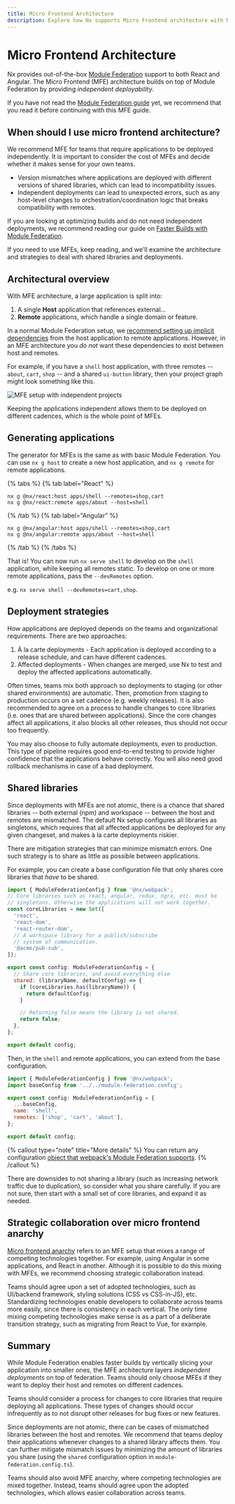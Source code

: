 ```yaml
---
title: Micro Frontend Architecture
description: Explore how Nx supports Micro Frontend architecture with Module Federation, enabling independent deployment while managing associated challenges.
---
```


# Micro Frontend Architecture

Nx provides out-of-the-box [Module Federation](/technologies/module-federation/concepts/faster-builds-with-module-federation) support to both
React and Angular. The Micro Frontend (MFE) architecture builds on top of Module Federation by providing _independent
deployability_.

If you have not read the [Module Federation guide](/technologies/module-federation/concepts/faster-builds-with-module-federation)
yet, we recommend that you read it
before continuing with this MFE guide.

## When should I use micro frontend architecture?

We recommend MFE for teams that require applications to be deployed independently. It is important to consider the cost
of MFEs and decide whether it makes sense for your own teams.

- Version mismatches where applications are deployed with different versions of shared libraries, which can lead to
  incompatibility issues.
- Independent deployments can lead to unexpected errors, such as any host-level changes to orchestration/coordination
  logic that breaks compatibility with remotes.

If you are looking at optimizing builds and do not need independent deployments, we recommend reading our guide on
[Faster Builds with Module Federation](/technologies/module-federation/concepts/faster-builds-with-module-federation).

If you need to use MFEs, keep reading, and we'll examine the architecture and strategies to deal with shared libraries
and
deployments.

## Architectural overview

With MFE architecture, a large application is split into:

1. A single **Host** application that references external...
2. **Remote** applications, which handle a single domain or feature.

In a normal Module Federation setup,
we [recommend setting up implicit dependencies](/technologies/module-federation/concepts/faster-builds-with-module-federation#architectural-overview)
from the host application to remote applications. However, in an MFE architecture you _do not_ want these dependencies
to exist between host and remotes.

For example, if you have a `shell` host application, with three remotes -- `about`, `cart`, `shop` -- and a shared
`ui-button` library, then your project graph might look something like this.

![MFE setup with independent projects](/shared/concepts/module-federation/mfe-dep-graph.png)

Keeping the applications independent allows them to be deployed on different cadences, which is the whole point of MFEs.

## Generating applications

The generator for MFEs is the same as with basic Module Federation. You can use `nx g host` to create a new host
application, and `nx g remote` for remote applications.

{% tabs %}
{% tab label="React" %}

```shell
nx g @nx/react:host apps/shell --remotes=shop,cart
nx g @nx/react:remote apps/about --host=shell
```

{% /tab %}
{% tab label="Angular" %}

```shell
nx g @nx/angular:host apps/shell --remotes=shop,cart
nx g @nx/angular:remote apps/about --host=shell
```

{% /tab %}
{% /tabs %}

That is! You can now run `nx serve shell` to develop on the `shell` application, while keeping all remotes static. To
develop on one or more remote applications, pass the `--devRemotes` option.

e.g. `nx serve shell --devRemotes=cart,shop`.

## Deployment strategies

How applications are deployed depends on the teams and organizational requirements. There are two approaches:

1. À la carte deployments - Each application is deployed according to a release schedule, and can have different cadences.
2. Affected deployments - When changes are merged, use Nx to test and deploy the affected applications automatically.

Often times, teams mix both approach so deployments to staging (or other shared environments) are automatic. Then,
promotion from staging to production occurs on a set cadence (e.g. weekly releases). It is also recommended to agree on
a process to handle changes to core libraries (i.e. ones that are shared between applications). Since the core changes
affect all applications, it also blocks all other releases, thus should not occur too frequently.

You may also choose to fully automate deployments, even to production. This type of pipeline requires good end-to-end
testing to provide higher confidence that the applications behave correctly. You will also need good rollback mechanisms
in case of a bad deployment.

## Shared libraries

Since deployments with MFEs are not atomic, there is a chance that shared libraries -- both external (npm) and workspace --
between the host and remotes are mismatched. The default Nx setup configures all libraries as singletons, which requires
that all affected applications be deployed for any given changeset, and makes à la carte deployments riskier.

There are mitigation strategies that can minimize mismatch errors. One such strategy is to share as little as possible
between applications.

For example, you can create a base configuration file that only shares core libraries that _have_ to be shared.

```javascript {% fileName="module-federation.config.ts" %}
import { ModuleFederationConfig } from '@nx/webpack';
// Core libraries such as react, angular, redux, ngrx, etc. must be
// singletons. Otherwise the applications will not work together.
const coreLibraries = new Set([
  'react',
  'react-dom',
  'react-router-dom',
  // A workspace library for a publish/subscribe
  // system of communication.
  '@acme/pub-sub',
]);

export const config: ModuleFederationConfig = {
  // Share core libraries, and avoid everything else
  shared: (libraryName, defaultConfig) => {
    if (coreLibraries.has(libraryName)) {
      return defaultConfig;
    }

    // Returning false means the library is not shared.
    return false;
  },
};

export default config;
```

Then, in the `shell` and remote applications, you can extend from the base configuration.

```javascript {% fileName="apps/shell/module-federation.config.ts" %}
import { ModuleFederationConfig } from '@nx/webpack';
import baseConfig from '../../module-federation.config';

export const config: ModuleFederationConfig = {
  ...baseConfig,
  name: 'shell',
  remotes: ['shop', 'cart', 'about'],
};

export default config;
```

{% callout type="note" title="More details" %}
You can return any configuration [object that webpack's Module Federation supports](https://webpack.js.org/plugins/module-federation-plugin/#sharing-hints).
{% /callout %}

There are downsides to not sharing a library (such as increasing network traffic due to duplication), so consider what
you share carefully. If you are not sure, then start with a small set of core libraries, and expand it as needed.

## Strategic collaboration over micro frontend anarchy

[Micro frontend anarchy](https://www.thoughtworks.com/en-ca/radar/techniques/micro-frontend-anarchy) refers to an MFE
setup that mixes a range of competing technologies together. For example, using Angular in some applications, and React
in another. Although it is possible to do this mixing with MFEs, we recommend choosing strategic collaboration instead.

Teams should agree upon a set of adopted technologies, such as UI/backend framework, styling solutions (CSS vs CSS-in-JS),
etc. Standardizing technologies enable developers to collaborate across teams more easily, since there is consistency
in each vertical. The only time mixing competing technologies make sense is as a part of a deliberate transition strategy,
such as migrating from React to Vue, for example.

## Summary

While Module Federation enables faster builds by vertically slicing your application into smaller ones, the
MFE architecture layers _independent deployments_ on top of federation. Teams should only choose MFEs
if they want to deploy their host and remotes on different cadences.

Teams should consider a process for changes to core libraries that require deploying all applications. These types of
changes should occur infrequently as to not disrupt other releases for bug fixes or new features.

Since deployments are not atomic, there can be cases of mismatched libraries between the host and remotes. We recommend
that teams deploy their applications whenever changes to a shared library affects them. You can further mitigate mismatch
issues by minimizing the amount of libraries you share (using the `shared` configuration option in
`module-federation.config.ts`).

Teams should also avoid MFE anarchy, where competing technologies are mixed together. Instead, teams should agree upon
the adopted technologies, which allows easier collaboration across teams.
